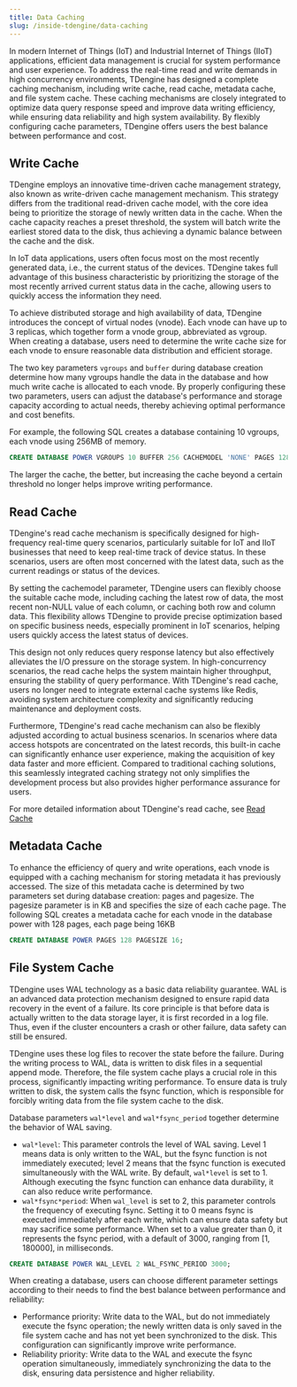 ```yaml
---
title: Data Caching
slug: /inside-tdengine/data-caching
---
```


In modern Internet of Things (IoT) and Industrial Internet of Things (IIoT) applications, efficient data management is crucial for system performance and user experience. To address the real-time read and write demands in high concurrency environments, TDengine has designed a complete caching mechanism, including write cache, read cache, metadata cache, and file system cache. These caching mechanisms are closely integrated to optimize data query response speed and improve data writing efficiency, while ensuring data reliability and high system availability. By flexibly configuring cache parameters, TDengine offers users the best balance between performance and cost.

## Write Cache

TDengine employs an innovative time-driven cache management strategy, also known as write-driven cache management mechanism. This strategy differs from the traditional read-driven cache model, with the core idea being to prioritize the storage of newly written data in the cache. When the cache capacity reaches a preset threshold, the system will batch write the earliest stored data to the disk, thus achieving a dynamic balance between the cache and the disk.

In IoT data applications, users often focus most on the most recently generated data, i.e., the current status of the devices. TDengine takes full advantage of this business characteristic by prioritizing the storage of the most recently arrived current status data in the cache, allowing users to quickly access the information they need.

To achieve distributed storage and high availability of data, TDengine introduces the concept of virtual nodes (vnode). Each vnode can have up to 3 replicas, which together form a vnode group, abbreviated as vgroup. When creating a database, users need to determine the write cache size for each vnode to ensure reasonable data distribution and efficient storage.

The two key parameters `vgroups` and `buffer` during database creation determine how many vgroups handle the data in the database and how much write cache is allocated to each vnode. By properly configuring these two parameters, users can adjust the database's performance and storage capacity according to actual needs, thereby achieving optimal performance and cost benefits.

For example, the following SQL creates a database containing 10 vgroups, each vnode using 256MB of memory.

```sql
CREATE DATABASE POWER VGROUPS 10 BUFFER 256 CACHEMODEL 'NONE' PAGES 128 PAGESIZE 16;
```

The larger the cache, the better, but increasing the cache beyond a certain threshold no longer helps improve writing performance.

## Read Cache

TDengine's read cache mechanism is specifically designed for high-frequency real-time query scenarios, particularly suitable for IoT and IIoT businesses that need to keep real-time track of device status. In these scenarios, users are often most concerned with the latest data, such as the current readings or status of the devices.

By setting the cachemodel parameter, TDengine users can flexibly choose the suitable cache mode, including caching the latest row of data, the most recent non-NULL value of each column, or caching both row and column data. This flexibility allows TDengine to provide precise optimization based on specific business needs, especially prominent in IoT scenarios, helping users quickly access the latest status of devices.

This design not only reduces query response latency but also effectively alleviates the I/O pressure on the storage system. In high-concurrency scenarios, the read cache helps the system maintain higher throughput, ensuring the stability of query performance. With TDengine's read cache, users no longer need to integrate external cache systems like Redis, avoiding system architecture complexity and significantly reducing maintenance and deployment costs.

Furthermore, TDengine's read cache mechanism can also be flexibly adjusted according to actual business scenarios. In scenarios where data access hotspots are concentrated on the latest records, this built-in cache can significantly enhance user experience, making the acquisition of key data faster and more efficient. Compared to traditional caching solutions, this seamlessly integrated caching strategy not only simplifies the development process but also provides higher performance assurance for users.

For more detailed information about TDengine's read cache, see [Read Cache](../../advanced-features/caching/)

## Metadata Cache

To enhance the efficiency of query and write operations, each vnode is equipped with a caching mechanism for storing metadata it has previously accessed. The size of this metadata cache is determined by two parameters set during database creation: pages and pagesize. The pagesize parameter is in KB and specifies the size of each cache page. The following SQL creates a metadata cache for each vnode in the database power with 128 pages, each page being 16KB

```sql
CREATE DATABASE POWER PAGES 128 PAGESIZE 16;
```

## File System Cache

TDengine uses WAL technology as a basic data reliability guarantee. WAL is an advanced data protection mechanism designed to ensure rapid data recovery in the event of a failure. Its core principle is that before data is actually written to the data storage layer, it is first recorded in a log file. Thus, even if the cluster encounters a crash or other failure, data safety can still be ensured.

TDengine uses these log files to recover the state before the failure. During the writing process to WAL, data is written to disk files in a sequential append mode. Therefore, the file system cache plays a crucial role in this process, significantly impacting writing performance. To ensure data is truly written to disk, the system calls the fsync function, which is responsible for forcibly writing data from the file system cache to the disk.

Database parameters `wal*level` and `wal*fsync_period` together determine the behavior of WAL saving.

- `wal*level`: This parameter controls the level of WAL saving. Level 1 means data is only written to the WAL, but the fsync function is not immediately executed; level 2 means that the fsync function is executed simultaneously with the WAL write. By default, `wal*level` is set to 1. Although executing the fsync function can enhance data durability, it can also reduce write performance.
- `wal*fsync*period`: When `wal_level` is set to 2, this parameter controls the frequency of executing fsync. Setting it to 0 means fsync is executed immediately after each write, which can ensure data safety but may sacrifice some performance. When set to a value greater than 0, it represents the fsync period, with a default of 3000, ranging from [1, 180000], in milliseconds.

```sql
CREATE DATABASE POWER WAL_LEVEL 2 WAL_FSYNC_PERIOD 3000;
```

When creating a database, users can choose different parameter settings according to their needs to find the best balance between performance and reliability:

- Performance priority: Write data to the WAL, but do not immediately execute the fsync operation; the newly written data is only saved in the file system cache and has not yet been synchronized to the disk. This configuration can significantly improve write performance.
- Reliability priority: Write data to the WAL and execute the fsync operation simultaneously, immediately synchronizing the data to the disk, ensuring data persistence and higher reliability.
